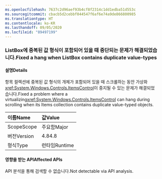 ```yaml
---
ms.openlocfilehash: 7637c2d96aef93b4cf8f2314c1dd1edba51d553c
ms.sourcegitcommit: cbacb5d2cebbf044547f6af6e74a9de866800985
ms.translationtype: HT
ms.contentlocale: ko-KR
ms.lasthandoff: 09/05/2020
ms.locfileid: "89497199"
---
```

### <a name="fixed-a-hang-when-listbox-contains-duplicate-value-types"></a><span data-ttu-id="69889-101">ListBox에 중복된 값 형식이 포함되어 있을 때 중단되는 문제가 해결되었습니다.</span><span class="sxs-lookup"><span data-stu-id="69889-101">Fixed a hang when ListBox contains duplicate value-types</span></span>

#### <a name="details"></a><span data-ttu-id="69889-102">설명</span><span class="sxs-lookup"><span data-stu-id="69889-102">Details</span></span>

<span data-ttu-id="69889-103">항목 컬렉션에 중복된 값 형식의 개체가 포함되어 있을 때 스크롤하는 동안 가상화 <xref:System.Windows.Controls.ItemsControl>이 중지될 수 있는 문제가 해결되었습니다.</span><span class="sxs-lookup"><span data-stu-id="69889-103">Fixed a problem where a virtualizing<xref:System.Windows.Controls.ItemsControl> can hang during scrolling when its Items collection contains duplicate value-typed objects.</span></span>

| <span data-ttu-id="69889-104">이름</span><span class="sxs-lookup"><span data-stu-id="69889-104">Name</span></span>    | <span data-ttu-id="69889-105">값</span><span class="sxs-lookup"><span data-stu-id="69889-105">Value</span></span>       |
|:--------|:------------|
| <span data-ttu-id="69889-106">Scope</span><span class="sxs-lookup"><span data-stu-id="69889-106">Scope</span></span>   |<span data-ttu-id="69889-107">주요함</span><span class="sxs-lookup"><span data-stu-id="69889-107">Major</span></span>|
|<span data-ttu-id="69889-108">버전</span><span class="sxs-lookup"><span data-stu-id="69889-108">Version</span></span>|<span data-ttu-id="69889-109">4.8</span><span class="sxs-lookup"><span data-stu-id="69889-109">4.8</span></span>|
|<span data-ttu-id="69889-110">형식</span><span class="sxs-lookup"><span data-stu-id="69889-110">Type</span></span>|<span data-ttu-id="69889-111">런타임</span><span class="sxs-lookup"><span data-stu-id="69889-111">Runtime</span></span>|

#### <a name="affected-apis"></a><span data-ttu-id="69889-112">영향을 받는 API</span><span class="sxs-lookup"><span data-stu-id="69889-112">Affected APIs</span></span>

<span data-ttu-id="69889-113">API 분석을 통해 검색할 수 없습니다.</span><span class="sxs-lookup"><span data-stu-id="69889-113">Not detectable via API analysis.</span></span>

<!--

#### Affected APIs

Not detectable via API analysis.

-->
